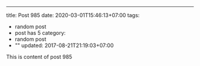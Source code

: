 ---
title: Post 985
date: 2020-03-01T15:46:13+07:00
tags:
  - random post
  - post has 5
category:
  - random post
  - ""
updated: 2017-08-21T21:19:03+07:00

This is content of post 985